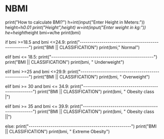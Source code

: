 # NBMI
print("How to calculate BMI?")
h=int(input("Enter Height in Meters:"))
height=h*0.01
print("Height",height)
w=int(input("Enter weight in kg:"))
he=height*height
bmi=w/he
print(bmi)

if bmi >=18.5 and bmi <=24.9:
    print("----------------------------------------------------")
    print("BMI                      ||           CLASSIFICATION")
    print(bmi,"                        Normal")

elif bmi <= 18.5:
    print("----------------------------------------------------")
    print("BMI                      ||           CLASSIFICATION")
    print(bmi, "                  Underweight")

elif bmi >=25 and bmi <=29.9:
    print("----------------------------------------------------")
    print("BMI                      ||           CLASSIFICATION")
    print(bmi, "                   Overweight")

elif bmi >= 30 and bmi <= 34.9:
    print("----------------------------------------------------")
    print("BMI                      ||           CLASSIFICATION")
    print(bmi, "                   Obesity class |")

elif bmi >= 35 and bmi <= 39.9:
    print("----------------------------------------------------")
    print("BMI                      ||           CLASSIFICATION")
    print(bmi, "                   Obesity class ||")

else:
    print("----------------------------------------------------")
    print("BMI                      ||           CLASSIFICATION")
    print(bmi, "                   Extreme Obesity")
